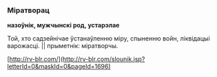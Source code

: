 ### Міратворац
**назоўнік, мужчынскі род, устарэлае**

Той, хто садзейнічае ўстанаўленню міру, спыненню войн, ліквідацыі варожасці. || прыметнік: міратворчы.

<a rel="author">[http://rv-blr.com/](http://rv-blr.com/slounik.jsp?letterId=0&maskId=0&pageId=1696)</a>
